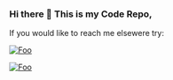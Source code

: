 ### Hi there 👋 This is my Code Repo,

If you would like to reach me elsewere try:

[![Foo](https://help.tableau.com/current/pro/desktop/en-us/Resources/tableau-logo.png)](https://public.tableau.com/app/profile/benjamin.gonzalez1561#!/)

[![Foo](https://content.linkedin.com/content/dam/me/business/en-us/amp/brand-site/v2/bg/LI-Bug.svg.original.svg)](https://www.linkedin.com/in/benjamin-gonzalez-garbinski-23247973/)
